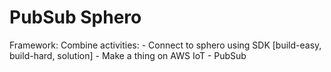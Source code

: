 # PubSub Sphero

Framework:
  Combine activities:
    - Connect to sphero using SDK
      [build-easy, build-hard, solution]
    - Make a thing on AWS IoT
    - PubSub
